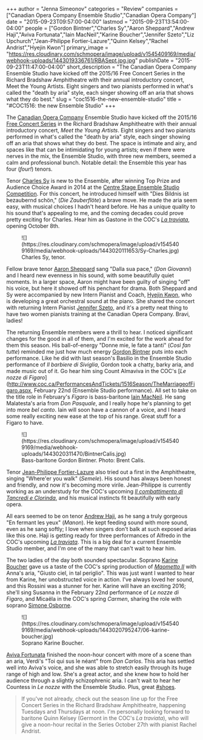 +++
author = "Jenna Simeonov"
categories = "Review"
companies = ["Canadian Opera Company Ensemble Studio","Canadian Opera Company"]
date = "2015-09-23T09:57:00-04:00"
lastmod = "2015-09-23T13:54:00-04:00"
people = ["Gordon Bintner","Charles Sy","Aaron Sheppard","Andrew Haji","Aviva Fortunata","Iain MacNeil","Karine Boucher","Jennifer Szeto","Liz Upchurch","Jean-Philippe Fortier-Lazure","Quinn Kelsey","Rachel Andrist","Hyejin Kwon"]
primary_image = "https://res.cloudinary.com/schmopera/image/upload/v1545409169/media/webhook-uploads/1443019336761/RBASept.jpg.jpg"
publishDate = "2015-09-23T11:47:00-04:00"
short_description = "The Canadian Opera Company Ensemble Studio have kicked off the 2015/16 Free Concert Series in the Richard Bradshaw Amphitheatre with their annual introductory concert, Meet the Young Artists. Eight singers and two pianists performed in what&#039;s called the &quot;death by aria&quot; style, each singer showing off an aria that shows what they do best."
slug = "coc1516-the-new-ensemble-studio"
title = "#COC1516: the new Ensemble Studio"
+++

The [Canadian Opera Company](/scene/companies/canadian-opera-company/) Ensemble Studio have kicked off the 2015/16 [Free Concert Series](http://www.coc.ca/PerformancesAndTickets/FreeConcertSeries.aspx) in the Richard Bradshaw Amphitheatre with their annual introductory concert, *Meet the Young Artists*. Eight singers and two pianists performed in what's called the "death by aria" style, each singer showing off an aria that shows what they do best. The space is intimate and airy, and spaces like that can be intimidating for young artists;  even if there were nerves in the mix, the Ensemble Studio, with three new members, seemed a calm and professional bunch. Notable detail: the Ensemble this year has four (*four!*) tenors.

Tenor [Charles Sy](/scene/people/charles-sy/) is new to the Ensemble, after winning Top Prize and Audience Choice Award in 2014 at the [Centre Stage Ensemble Studio Competition](http://coccentrestage.ca/). For this concert, he introduced himself with "Dies Bildnis ist bezaubernd schön," (*Die Zauberflöte*) a brave move. He made the aria seem easy, with musical choices I hadn't heard before. He has a unique quality to his sound that's appealing to me, and the coming decades could prove pretty exciting for Charles. Hear him as Gastone in the COC's [*La traviata*](http://www.coc.ca/PerformancesAndTickets/1516Season/LaTraviata.aspx), opening October 8th.

<figure data-type="image">
![](https://res.cloudinary.com/schmopera/image/upload/v1545409169/media/webhook-uploads/1443020111653/Sy-Charles.jpg)
<figcaption>Charles Sy, tenor.</figcaption>
</figure>

Fellow brave tenor [Aaron Sheppard](/scene/people/aaron-sheppard/) sang "Dalla sua pace," (*Don Giovanni*) and I heard new evenness in his sound, with some beautifully quiet moments. In a larger space, Aaron might have been guilty of singing "off" his voice, but here it showed off his penchant for drama. Both Sheppard and Sy were accompanied by new Intern Pianist and Coach, [Hyejin Kwon](/scene/people/hyejin-kwon/), who is developing a great orchestral sound at the piano. She shared the concert with returning Intern Pianist [Jennifer Szeto](/scene/people/jennifer-szeto/), and it's a pretty neat thing to have two women pianists training at the Canadian Opera Company. Bravi, ladies!

The returning Ensemble members were a thrill to hear. I noticed significant changes for the good in all of them, and I'm excited for the work ahead for them this season. His ball-of-energy "Donne mie, le fate a tanti" (*Così fan tutte*) reminded me just how much energy [Gordon Bintner](/scene/people/gordon-bintner/) puts into each performance. Like he did with last season's Basilio in the Ensemble Studio performance of *Il barbiere di Siviglia*, Gordon took a chatty, barky aria, and made music out of it. Go hear him sing Count Almaviva in the COC's [*Le nozze di Figaro*](http://www.coc.ca/PerformancesAndTickets/1516Season/TheMarriageofFigaro.aspx, February 22nd (Ensemble Studio performance). All set to take on the title role in February's *Figaro* is bass-baritone [Iain MacNeil](/scene/people/iain-macneil/). He sang Malatesta's aria from *Don Pasquale*, and I really hope he's planning to get into more *bel canto*. Iain will soon have a cannon of a voice, and I heard some really exciting new ease at the top of his range. Great stuff for a Figaro to have. 

<figure data-type="image">
![](https://res.cloudinary.com/schmopera/image/upload/v1545409169/media/webhook-uploads/1443020311470/BintnerCalis.jpg)
<figcaption>Bass-baritone Gordon Bintner. Photo: Brent Calis. </figcaption>
</figure>

Tenor [Jean-Philippe Fortier-Lazure](/scene/people/jean-philippe-fortier-lazure/) also tried out a first in the Amphitheatre, singing "Where'er you walk" (*Semele*). His sound has always been honest and friendly, and now it's becoming more virile. Jean-Philippe is currently working as an understudy for the COC's upcoming [*Il combattimento di Tancredi e Clorinda*](http://www.coc.ca/PerformancesAndTickets/1516Season/PyramusandThisbe.aspx), and his musical instincts fit beautifully with early opera.

All ears seemed to be on tenor [Andrew Haji](/scene/people/andrew-haji/), as he sang a truly gorgeous "En fermant les yeux" (*Manon*). He kept feeding sound with more sound, even as he sang softly; I love when singers don't balk at such exposed arias like this one. Haji is getting ready for three performances of Alfredo in the COC's upcoming [*La traviata*](http://www.coc.ca/PerformancesAndTickets/1516Season/LaTraviata.aspx). This is a big deal for a current Ensemble Studio member, and I'm one of the many that can't wait to hear him.

The two ladies of the day both sounded spectacular. Soprano [Karine Boucher](/scene/people/karine-boucher/) gave us a taste of the COC's spring production of [*Maometto II*](http://www.coc.ca/PerformancesAndTickets/1516Season/MaomettoII.aspx) with Anna's aria, "Giusto ciel, in tal periglio". This was just want I wanted to hear from Karine, her unobstructed voice in action. I've always loved her sound, and this Rossini was a stunner for her. Karine will have an exciting 2016; she'll sing Susanna in the February 22nd performance of *Le nozze di Figaro*, and Micaëla in the COC's spring *Carmen*, sharing the role with soprano [Simone Osborne](/scene/people/simone-osborne/).

<figure data-type="image">
![](https://res.cloudinary.com/schmopera/image/upload/v1545409169/media/webhook-uploads/1443020795247/06-karine-boucher.jpg)
<figcaption>Soprano Karine Boucher.</figcaption>
</figure>

[Aviva Fortunata](/scene/people/aviva-fortunata/) finished the noon-hour concert with more of a scene than an aria, Verdi's "Toi qui sus le néant" from *Don Carlos*. This aria has settled well into Aviva's voice, and she was able to stretch easily through its huge range of high and low. She's a great actor, and she knew how to hold her audience through a slightly schizophrenic aria. I can't wait to hear her Countess in *Le nozze* with the Ensemble Studio. Plus, great [#shoes](https://www.fluevog.com/).

>If you've not already, check out the season line up for the Free Concert Series in the Richard Bradshaw Amphitheatre, happening Tuesdays and Thursdays at noon. I'm personally looking forward to baritone Quinn Kelsey (Germont in the COC's *La traviata*), who will give a noon-hour recital in the Series October 27th with pianist Rachel Andrist.
